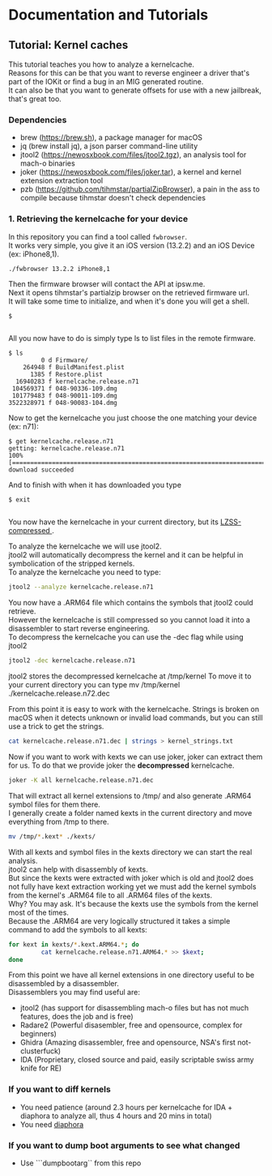 # Documentation and Tutorials

## Tutorial: Kernel caches
This tutorial teaches you how to analyze a kernelcache.  
Reasons for this can be that you want to reverse engineer a driver that's part of the IOKit or find a bug in an MIG generated routine.  
It can also be that you want to generate offsets for use with a new jailbreak, that's great too.  

### Dependencies
- brew (https://brew.sh), a package manager for macOS
- jq (brew install jq), a json parser command-line utility
- jtool2 (https://newosxbook.com/files/jtool2.tgz), an analysis tool for mach-o binaries
- joker (https://newosxbook.com/files/joker.tar), a kernel and kernel extension extraction tool
- pzb (https://github.com/tihmstar/partialZipBrowser), a pain in the ass to compile because tihmstar doesn't check dependencies

### 1. Retrieving the kernelcache for your device
In this repository you can find a tool called ```fwbrowser```.  
It works very simple, you give it an iOS version (13.2.2) and an iOS Device (ex: iPhone8,1).  
```bash
./fwbrowser 13.2.2 iPhone8,1
```
Then the firmware browser will contact the API at ipsw.me.  
Next it opens tihmstar's partialzip browser on the retrieved firmware url.  
It will take some time to initialize, and when it's done you will get a shell.  

```
$ 


```

All you now have to do is simply type ls to list files in the remote firmware.  
```
$ ls
         0 d Firmware/
    264948 f BuildManifest.plist
      1385 f Restore.plist
  16940283 f kernelcache.release.n71
 104569371 f 048-90336-109.dmg
 101779483 f 048-90011-109.dmg
3522328971 f 048-90083-104.dmg
```

Now to get the kernelcache you just choose the one matching your device (ex: n71):  
```
$ get kernelcache.release.n71
getting: kernelcache.release.n71
100% [===================================================================================================>]
download succeeded
```

And to finish with when it has downloaded you type
```
$ exit


```

You now have the kernelcache in your current directory, but its [LZSS-compressed ](https://opensource.apple.com/source/boot/boot-132/i386/boot2/lzss.c).

To analyze the kernelcache we will use jtool2.  
jtool2 will automatically decompress the kernel and it can be helpful in symbolication of the stripped kernels.  
To analyze the kernelcache you need to type:
```bash
jtool2 --analyze kernelcache.release.n71
```
You now have a .ARM64 file which contains the symbols that jtool2 could retrieve.  
However the kernelcache is still compressed so you cannot load it into a disassembler to start reverse engineering.  
To decompress the kernelcache you can use the -dec flag while using jtool2
```bash
jtool2 -dec kernelcache.release.n71
```

jtool2 stores the decompressed kernelcache at /tmp/kernel
To move it to your current directory you can type mv /tmp/kernel ./kernelcache.release.n72.dec

From this point it is easy to work with the kernelcache.
Strings is broken on macOS when it detects unknown or invalid load commands, but you can still use a trick to get the strings.  
```bash
cat kernelcache.release.n71.dec | strings > kernel_strings.txt
```

Now if you want to work with kexts we can use joker, joker can extract them for us.
To do that we provide joker the **decompressed** kernelcache.  
```bash
joker -K all kernelcache.release.n71.dec
```
That will extract all kernel extensions to /tmp/ and also generate .ARM64 symbol files for them there.  
I generally create a folder named kexts in the current directory and move everything from /tmp to there.  
```bash
mv /tmp/*.kext* ./kexts/
```

With all kexts and symbol files in the kexts directory we can start the real analysis.  
jtool2 can help with disassembly of kexts.  
But since the kexts were extracted with joker which is old and jtool2 does not fully have kext extraction working yet we must add the kernel symbols from the kernel's .ARM64 file to all .ARM64 files of the kexts.  
Why? You may ask. It's because the kexts use the symbols from the kernel most of the times.  
Because the .ARM64 are very logically structured it takes a simple command to add the symbols to all kexts:
```bash
for kext in kexts/*.kext.ARM64.*; do 
         cat kernelcache.release.n71.ARM64.* >> $kext;
done
```

From this point we have all kernel extensions in one directory useful to be disassembled by a disassembler.  
Disassemblers you may find useful are:
- jtool2 (has support for disassembling mach-o files but has not much features, does the job and is free)
- Radare2 (Powerful disasembler, free and opensource, complex for beginners)
- Ghidra (Amazing disassembler, free and opensource,  NSA's first not-clusterfuck)
- IDA (Proprietary, closed source and paid, easily scriptable swiss army knife for RE) 

### If you want to diff kernels
- You need patience (around 2.3 hours per kernelcache for IDA + diaphora to analyze all, thus 4 hours and 20 mins in total)
- You need [diaphora](http://diaphora.re/)

### If you want to dump boot arguments to see what changed
- Use ```dumpbootarg`` from this repo
